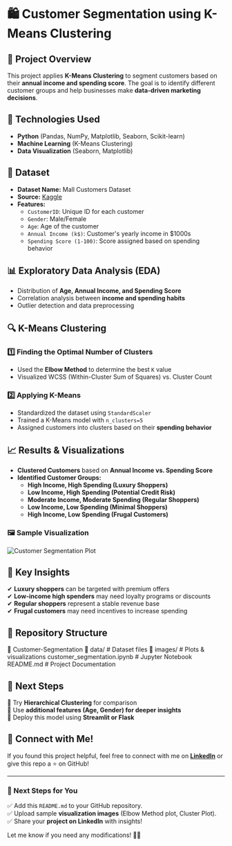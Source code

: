 # 🛍️ Customer Segmentation using K-Means Clustering

## 📌 Project Overview
This project applies **K-Means Clustering** to segment customers based on their **annual income and spending score**. The goal is to identify different customer groups and help businesses make **data-driven marketing decisions**.

## 🚀 Technologies Used
- **Python** (Pandas, NumPy, Matplotlib, Seaborn, Scikit-learn)
- **Machine Learning** (K-Means Clustering)
- **Data Visualization** (Seaborn, Matplotlib)

## 📂 Dataset
- **Dataset Name:** Mall Customers Dataset  
- **Source:** [Kaggle](https://www.kaggle.com/vjchoudhary7/customer-segmentation-tutorial-in-python)  
- **Features:**
  - `CustomerID`: Unique ID for each customer
  - `Gender`: Male/Female
  - `Age`: Age of the customer
  - `Annual Income (k$)`: Customer's yearly income in $1000s
  - `Spending Score (1-100)`: Score assigned based on spending behavior

## 📊 Exploratory Data Analysis (EDA)
- Distribution of **Age, Annual Income, and Spending Score**
- Correlation analysis between **income and spending habits**
- Outlier detection and data preprocessing

## 🔍 K-Means Clustering
### **1️⃣ Finding the Optimal Number of Clusters**
- Used the **Elbow Method** to determine the best `K` value
- Visualized WCSS (Within-Cluster Sum of Squares) vs. Cluster Count

### **2️⃣ Applying K-Means**
- Standardized the dataset using `StandardScaler`
- Trained a K-Means model with `n_clusters=5`
- Assigned customers into clusters based on their **spending behavior**

## 📈 Results & Visualizations
- **Clustered Customers** based on **Annual Income vs. Spending Score**
- **Identified Customer Groups:**
  - **High Income, High Spending (Luxury Shoppers)**
  - **Low Income, High Spending (Potential Credit Risk)**
  - **Moderate Income, Moderate Spending (Regular Shoppers)**
  - **Low Income, Low Spending (Minimal Shoppers)**
  - **High Income, Low Spending (Frugal Customers)**

### **🖼️ Sample Visualization**
![Customer Segmentation Plot]((https://github.com/Bansarii/customer-segmentation/blob/main/Mall_clu_kmeans.png))

## 📌 Key Insights
✔ **Luxury shoppers** can be targeted with premium offers  
✔ **Low-income high spenders** may need loyalty programs or discounts  
✔ **Regular shoppers** represent a stable revenue base  
✔ **Frugal customers** may need incentives to increase spending  

## 🔗 Repository Structure
📂 Customer-Segmentation 
📂 data/ # Dataset files
📂 images/ # Plots & visualizations 
customer_segmentation.ipynb # Jupyter Notebook 
README.md # Project Documentation


## 🎯 Next Steps
🔹 Try **Hierarchical Clustering** for comparison  
🔹 Use **additional features (Age, Gender) for deeper insights**  
🔹 Deploy this model using **Streamlit or Flask**  

## 🤝 Connect with Me!
If you found this project helpful, feel free to connect with me on **[LinkedIn](https://www.linkedin.com/)** or give this repo a ⭐ on GitHub!

---

### **🔹 Next Steps for You**
✅ Add this `README.md` to your GitHub repository.  
✅ Upload sample **visualization images** (Elbow Method plot, Cluster Plot).  
✅ Share your **project on LinkedIn** with insights!  

Let me know if you need any modifications! 🚀🔥

